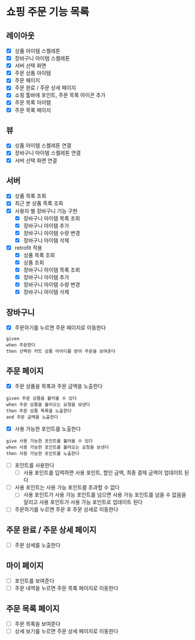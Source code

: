 # 쇼핑 주문 기능 목록

## 레이아웃

- [x] 상품 아이템 스켈레톤
- [x] 장바구니 아이템 스켈레톤
- [x] 서버 선택 화면
- [x] 주문 상품 아이템
- [x] 주문 페이지
- [x] 주문 완료 / 주문 상세 페이지
- [x] 쇼핑 툴바에 포인트, 주문 목록 아이콘 추가
- [x] 주문 목록 아이템
- [x] 주문 목록 페이지

## 뷰

- [x] 상품 아이템 스켈레톤 연결
- [x] 장바구니 아이템 스켈레톤 연결
- [x] 서버 선택 화면 연결

## 서버

- [x] 상품 목록 조회
- [x] 최근 본 상품 목록 조회
- [x] 사용자 별 장바구니 기능 구현
    - [x] 장바구니 아이템 목록 조회
    - [x] 장바구니 아이템 추가
    - [x] 장바구니 아이템 수량 변경
    - [x] 장바구니 아이템 삭제
- [x] retrofit 적용
    - [x] 상품 목록 조회
    - [x] 상품 조회
    - [x] 장바구니 아이템 목록 조회
    - [x] 장바구니 아이템 추가
    - [x] 장바구니 아이템 수량 변경
    - [x] 장바구니 아이템 삭제

## 장바구니

- [x] 주문하기를 누르면 주문 페이지로 이동한다
```gherkin
given
when 주문한다
then 선택된 카트 상품 아이디를 받아 주문을 보여준다
```

## 주문 페이지

- [x] 주문 상품을 목록과 주문 금액을 노출한다
```gherkin
given 주문 상품을 불러올 수 있다
when 주문 상품을 불러오는 요청을 보낸다
then 주문 상품 목록을 노출한다
and 주문 금액을 노출한다
```
- [x] 사용 가능한 포인트를 노출한다
```gherkin
give 사용 가능한 포인트를 불러올 수 있다
when 사용 가능한 포인트를 불러오는 요청을 보낸다
then 사용 가능한 포인트를 노출한다
```
- [ ] 포인트를 사용한다
    - [ ] 사용 포인트를 입력하면 사용 포인트, 할인 금액, 최종 결제 금액이 업데이트 된다
- [ ] 사용 포인트는 사용 가능 포인트를 초과할 수 없다
    - [ ] 사용 포인트가 사용 가능 포인트를 넘으면 사용 가능 포인트를 넘을 수 없음을 알리고 사용 포인트가 사용 가능 포인트로 업데이트 된다
- [ ] 주문하기를 누르면 주문 후 주문 상세로 이동한다

## 주문 완료 / 주문 상세 페이지

- [ ] 주문 상세를 노출한다

## 마이 페이지

- [ ] 포인트를 보여준다
- [ ] 주문 내역을 누르면 주문 목록 페이지로 이동한다

## 주문 목록 페이지

- [ ] 주문 목록을 보여준다
- [ ] 상세 보기를 누르면 주문 상세 페이지로 이동한다